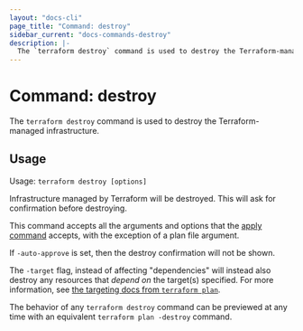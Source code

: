 ```yaml
---
layout: "docs-cli"
page_title: "Command: destroy"
sidebar_current: "docs-commands-destroy"
description: |-
  The `terraform destroy` command is used to destroy the Terraform-managed infrastructure.
---
```


# Command: destroy

The `terraform destroy` command is used to destroy the Terraform-managed
infrastructure.

## Usage

Usage: `terraform destroy [options]`

Infrastructure managed by Terraform will be destroyed. This will ask for
confirmation before destroying.

This command accepts all the arguments and options that the [apply
command](/docs/commands/apply.html) accepts, with the exception of a plan file
argument.

If `-auto-approve` is set, then the destroy confirmation will not be shown.

The `-target` flag, instead of affecting "dependencies" will instead also
destroy any resources that _depend on_ the target(s) specified. For more information, see [the targeting docs from `terraform plan`](/docs/commands/plan.html#resource-targeting).

The behavior of any `terraform destroy` command can be previewed at any time
with an equivalent `terraform plan -destroy` command.

